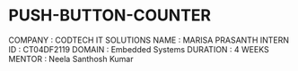 # PUSH-BUTTON-COUNTER
COMPANY : CODTECH IT SOLUTIONS
NAME : MARISA PRASANTH
INTERN ID : CT04DF2119
DOMAIN : Embedded Systems
DURATION : 4 WEEKS
MENTOR : Neela Santhosh Kumar
